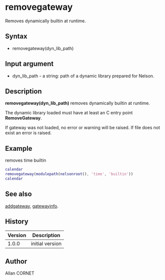 

# removegateway

Removes dynamically builtin at runtime.

## Syntax

- removegateway(dyn_lib_path)

## Input argument

 - dyn_lib_path - a string: path of a dynamic library prepared for Nelson.

## Description


  <p><b>removegateway(dyn_lib_path)</b> removes dynamically builtin at runtime.</p>
  <p>The dynamic library loaded must have at least an C entry point <b>RemoveGateway</b>.</p>
  <p>If gateway was not loaded, no error or warning will be raised. If file does not exist an error is raised.</p>


## Example

removes time builtin
```matlab
calendar
removegateway(modulepath(nelsonroot(), 'time', 'builtin'))
calendar
```

## See also

[addgateway](addgateway.md), [gatewayinfo](gatewayinfo.md).
## History

|Version|Description|
|------|------|
|1.0.0|initial version|


## Author

Allan CORNET



